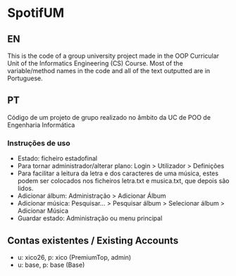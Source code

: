 # SpotifUM

## EN
This is the code of a group university project made in the OOP Curricular Unit of the Informatics Engineering (CS) Course. 
Most of the variable/method names in the code and all of the text outputted are in Portuguese.

## PT
Código de um projeto de grupo realizado no âmbito da UC de POO de Engenharia Informática

### Instruções de uso
- Estado: ficheiro estadofinal
- Para tornar administrador/alterar plano: Login > Utilizador > Definições
- Para facilitar a leitura da letra e dos caracteres de uma música, estes podem ser colocados nos ficheiros letra.txt e musica.txt, que depois são lidos.
- Adicionar álbum: Administração > Adicionar Álbum
- Adicionar música: Pesquisar... > Pesquisar álbum > Selecionar álbum > Adicionar Música
- Guardar estado: Administração ou menu principal

## Contas existentes / Existing Accounts
- u: xico26, p: xico (PremiumTop, admin)
- u: base, p: base (Base)
